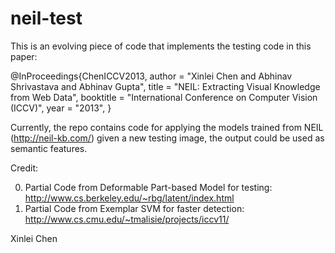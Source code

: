 neil-test
=========

This is an evolving piece of code that implements the testing code in this paper:

@InProceedings{ChenICCV2013,
  author       = "Xinlei Chen and Abhinav Shrivastava and Abhinav Gupta",
  title        = "NEIL: Extracting Visual Knowledge from Web Data",
  booktitle    = "International Conference on Computer Vision (ICCV)",
  year         = "2013",
}


Currently, the repo contains code for applying the models trained from NEIL (http://neil-kb.com/) given a new testing image, the output could be used as semantic features.

Credit:

0) Partial Code from Deformable Part-based Model for testing: http://www.cs.berkeley.edu/~rbg/latent/index.html
1) Partial Code from Exemplar SVM for faster detection: http://www.cs.cmu.edu/~tmalisie/projects/iccv11/

Xinlei Chen
	
